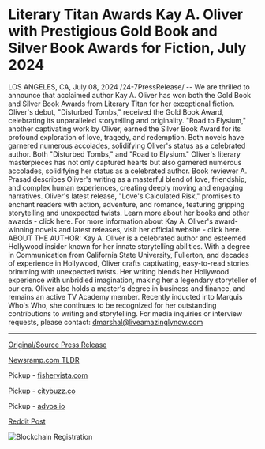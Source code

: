 # Literary Titan Awards Kay A. Oliver with Prestigious Gold Book and Silver Book Awards for Fiction, July 2024

LOS ANGELES, CA, July 08, 2024 /24-7PressRelease/ -- We are thrilled to announce that acclaimed author Kay A. Oliver has won both the Gold Book and Silver Book Awards from Literary Titan for her exceptional fiction. Oliver's debut, "Disturbed Tombs," received the Gold Book Award, celebrating its unparalleled storytelling and originality.  "Road to Elysium," another captivating work by Oliver, earned the Silver Book Award for its profound exploration of love, tragedy, and redemption. Both novels have garnered numerous accolades, solidifying Oliver's status as a celebrated author.  Both "Disturbed Tombs," and "Road to Elysium." Oliver's literary masterpieces has not only captured hearts but also garnered numerous accolades, solidifying her status as a celebrated author.  Book reviewer A. Prasad describes Oliver's writing as a masterful blend of love, friendship, and complex human experiences, creating deeply moving and engaging narratives.   Oliver's latest release, "Love's Calculated Risk," promises to enchant readers with action, adventure, and romance, featuring gripping storytelling and unexpected twists. Learn more about her books and other awards - click here.   For more information about Kay A. Oliver's award-winning novels and latest releases, visit her official website - click here.  ABOUT THE AUTHOR:  Kay A. Oliver is a celebrated author and esteemed Hollywood insider known for her innate storytelling abilities. With a degree in Communication from California State University, Fullerton, and decades of experience in Hollywood, Oliver crafts captivating, easy-to-read stories brimming with unexpected twists. Her writing blends her Hollywood experience with unbridled imagination, making her a legendary storyteller of our era.  Oliver also holds a master's degree in business and finance, and remains an active TV Academy member. Recently inducted into Marquis Who's Who, she continues to be recognized for her outstanding contributions to writing and storytelling.  For media inquiries or interview requests, please contact: dmarshal@liveamazinglynow.com 

---

[Original/Source Press Release](https://www.24-7pressrelease.com/press-release/512313/literary-titan-awards-kay-a-oliver-with-prestigious-gold-book-and-silver-book-awards-for-fiction-july-2024)
                    

[Newsramp.com TLDR](https://newsramp.com/curated-news/author-kay-a-oliver-wins-gold-and-silver-book-awards-for-exceptional-fiction/f619b4ca828fde8c092238a12dc38cb8) 


Pickup - [fishervista.com](https://fishervista.com/en/kay-a-oliver-honored-with-gold-and-silver-literary-titan-awards-for-fiction/20244743)

Pickup - [citybuzz.co](https://citybuzz.co/2024/07/08/kay-a-oliver-wins-gold-and-silver-book-awards-from-literary-titan)

Pickup - [advos.io](https://advos.io/en/kay-a-oliver-honored-with-gold-and-silver-literary-titan-awards/20244743)
 



[Reddit Post](https://www.reddit.com/r/AwardsAndRecognition/comments/1dy8bwi/author_kay_a_oliver_wins_gold_and_silver_book/) 



![Blockchain Registration](https://cdn.newsramp.app/24-7PressRelease/qrcode/247/8/mintOLCD.webp)